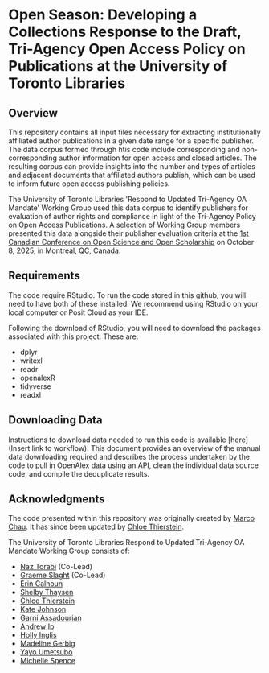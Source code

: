 # Open Season: Developing a Collections Response to the Draft, Tri-Agency Open Access Policy on Publications at the University of Toronto Libraries 

## Overview
This repository contains all input files necessary for extracting institutionally affiliated author publications in a given date range for a specific publisher. The data corpus formed through htis code include corresponding and non-corresponding author information for open access and closed articles. The resulting corpus can provide insights into the number and types of articles and adjacent documents that affiliated authors publish, which can be used to inform future open access publishing policies. 

The University of Toronto Libraries 'Respond to Updated Tri-Agency OA Mandate' Working Group used this data corpus to identify publishers for evaluation of author rights and compliance in light of the Tri-Agency Policy on Open Access Publications. A selection of Working Group members presented this data alongside their publisher evaluation criteria at the [1st Canadian Conference on Open Science and Open Scholarship](https://oscanada.github.io/en/) on October 8, 2025, in Montreal, QC, Canada.

## Requirements 
The code require RStudio. To run the code stored in this github, you will need to have both of these installed. We recommend using RStudio on your local computer or Posit Cloud as your IDE. 

Following the download of RStudio, you will need to download the packages associated with this project. These are:
* dplyr
* writexl
* readr
* openalexR
* tidyverse
* readxl

## Downloading Data
Instructions to download data needed to run this code is available [here](Insert link to workflow). This document provides an overview of the manual data downloading required and describes the process undertaken by the code to pull in OpenAlex data using an API, clean the individual data source code, and compile the deduplicate results. 

## Acknowledgments
The code presented within this repository was originally created by [Marco Chau](https://www.linkedin.com/in/marco-chau-8897091b1/?originalSubdomain=ca). It has since been updated by [Chloe Thierstein](https://www.linkedin.com/in/chloe-t-850246249/). 

The University of Toronto Libraries Respond to Updated Tri-Agency OA Mandate Working Group consists of:
* [Naz Torabi](https://onesearch.library.utoronto.ca/library-staff/naz-torabi) (Co-Lead)
* [Graeme Slaght](https://onesearch.library.utoronto.ca/library-staff/graeme-slaght) (Co-Lead)
* [Erin Calhoun](https://onesearch.library.utoronto.ca/library-staff/erin-calhoun)
* [Shelby Thaysen](https://onesearch.library.utoronto.ca/library-staff/shelby-thaysen)
* [Chloe Thierstein](https://www.linkedin.com/in/chloe-t-850246249/)
* [Kate Johnson](https://onesearch.library.utoronto.ca/library-staff/kate-johnson)
* [Garni Assadourian](https://onesearch.library.utoronto.ca/library-staff/garni-assadourian)
* [Andrew Ip](https://onesearch.library.utoronto.ca/library-staff/andrew-ip)
* [Holly Inglis](https://onesearch.library.utoronto.ca/library-staff/holly-inglis)
* [Madeline Gerbig](https://onesearch.library.utoronto.ca/library-staff/madeline-gerbig)
* [Yayo Umetsubo](https://onesearch.library.utoronto.ca/library-staff/yayo-umetsubo)
* [Michelle Spence](https://onesearch.library.utoronto.ca/library-staff/michelle-spence)








